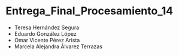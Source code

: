 # Entrega_Final_Procesamiento_14
- Teresa Hernández Segura
- Eduardo González López
- Omar Vicente Pérez Arista
- Marcela Alejandra Álvarez Terrazas
